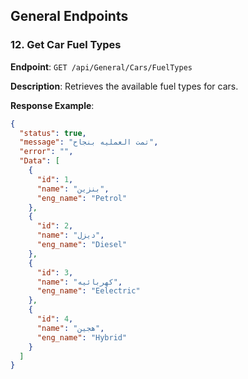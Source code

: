 ## General Endpoints

### 12. Get Car Fuel Types

**Endpoint**: `GET /api/General/Cars/FuelTypes`

**Description**: Retrieves the available fuel types for cars.

**Response Example**:
```json
{
  "status": true,
  "message": "تمت العمليه بنجاح",
  "error": "",
  "Data": [
    {
      "id": 1,
      "name": "بنزين",
      "eng_name": "Petrol"
    },
    {
      "id": 2,
      "name": "ديزل",
      "eng_name": "Diesel"
    },
    {
      "id": 3,
      "name": "كهربائيه",
      "eng_name": "Eelectric"
    },
    {
      "id": 4,
      "name": "هجين",
      "eng_name": "Hybrid"
    }
  ]
}
```